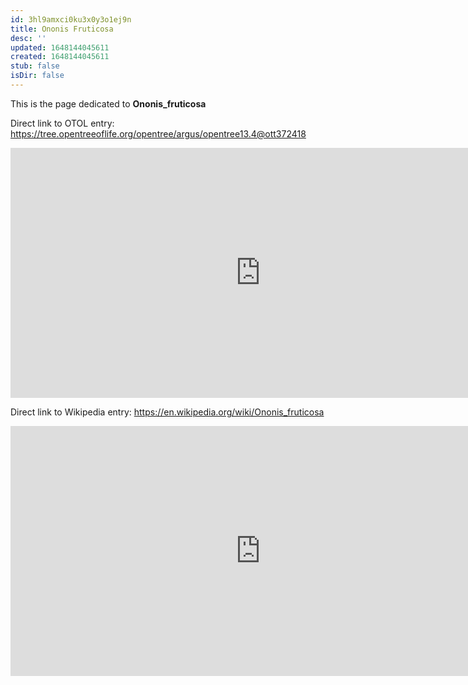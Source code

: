 ```yaml
---
id: 3hl9amxci0ku3x0y3o1ej9n
title: Ononis Fruticosa
desc: ''
updated: 1648144045611
created: 1648144045611
stub: false
isDir: false
---
```

This is the page dedicated to **Ononis_fruticosa**


Direct link to OTOL entry: https://tree.opentreeoflife.org/opentree/argus/opentree13.4@ott372418



<html>
    <body>
    <iframe src="https://tree.opentreeoflife.org/opentree/argus/opentree13.4@ott372418"
    width="800" height="400" frameborder="0" allowfullscreen> </iframe>
    </body>
</html>
    


Direct link to Wikipedia entry: https://en.wikipedia.org/wiki/Ononis_fruticosa



<html>
    <body>
    <iframe src="https://en.wikipedia.org/wiki/Ononis_fruticosa"
    width="800" height="400" frameborder="0" allowfullscreen> </iframe>
    </body>
</html>
    
